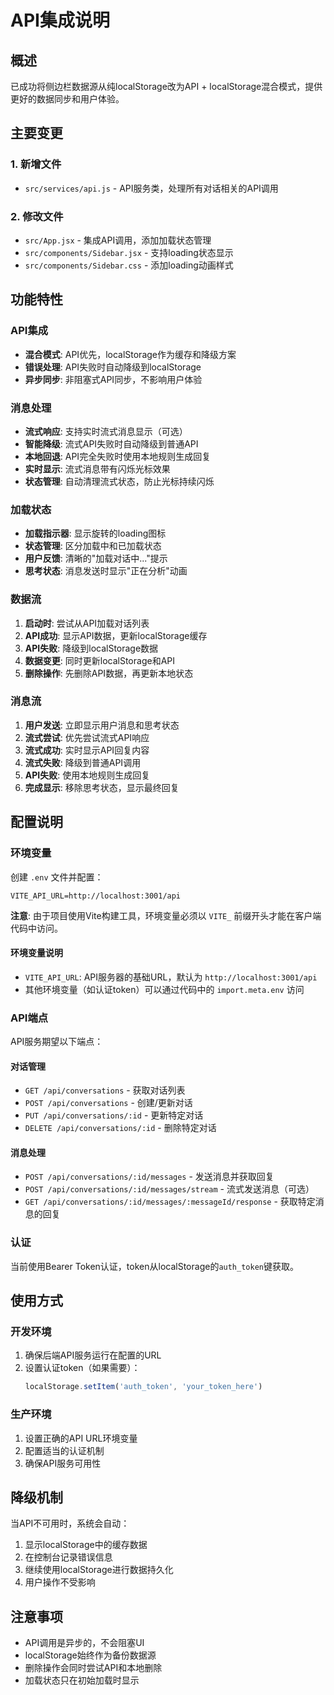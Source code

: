 # API集成说明

## 概述
已成功将侧边栏数据源从纯localStorage改为API + localStorage混合模式，提供更好的数据同步和用户体验。

## 主要变更

### 1. 新增文件
- `src/services/api.js` - API服务类，处理所有对话相关的API调用

### 2. 修改文件
- `src/App.jsx` - 集成API调用，添加加载状态管理
- `src/components/Sidebar.jsx` - 支持loading状态显示
- `src/components/Sidebar.css` - 添加loading动画样式

## 功能特性

### API集成
- **混合模式**: API优先，localStorage作为缓存和降级方案
- **错误处理**: API失败时自动降级到localStorage
- **异步同步**: 非阻塞式API同步，不影响用户体验

### 消息处理
- **流式响应**: 支持实时流式消息显示（可选）
- **智能降级**: 流式API失败时自动降级到普通API
- **本地回退**: API完全失败时使用本地规则生成回复
- **实时显示**: 流式消息带有闪烁光标效果
- **状态管理**: 自动清理流式状态，防止光标持续闪烁

### 加载状态
- **加载指示器**: 显示旋转的loading图标
- **状态管理**: 区分加载中和已加载状态
- **用户反馈**: 清晰的"加载对话中..."提示
- **思考状态**: 消息发送时显示"正在分析"动画

### 数据流
1. **启动时**: 尝试从API加载对话列表
2. **API成功**: 显示API数据，更新localStorage缓存
3. **API失败**: 降级到localStorage数据
4. **数据变更**: 同时更新localStorage和API
5. **删除操作**: 先删除API数据，再更新本地状态

### 消息流
1. **用户发送**: 立即显示用户消息和思考状态
2. **流式尝试**: 优先尝试流式API响应
3. **流式成功**: 实时显示API回复内容
4. **流式失败**: 降级到普通API调用
5. **API失败**: 使用本地规则生成回复
6. **完成显示**: 移除思考状态，显示最终回复

## 配置说明

### 环境变量
创建 `.env` 文件并配置：
```env
VITE_API_URL=http://localhost:3001/api
```

**注意**: 由于项目使用Vite构建工具，环境变量必须以 `VITE_` 前缀开头才能在客户端代码中访问。

#### 环境变量说明
- `VITE_API_URL`: API服务器的基础URL，默认为 `http://localhost:3001/api`
- 其他环境变量（如认证token）可以通过代码中的 `import.meta.env` 访问

### API端点
API服务期望以下端点：

#### 对话管理
- `GET /api/conversations` - 获取对话列表
- `POST /api/conversations` - 创建/更新对话
- `PUT /api/conversations/:id` - 更新特定对话
- `DELETE /api/conversations/:id` - 删除特定对话

#### 消息处理
- `POST /api/conversations/:id/messages` - 发送消息并获取回复
- `POST /api/conversations/:id/messages/stream` - 流式发送消息（可选）
- `GET /api/conversations/:id/messages/:messageId/response` - 获取特定消息的回复

### 认证
当前使用Bearer Token认证，token从localStorage的`auth_token`键获取。

## 使用方式

### 开发环境
1. 确保后端API服务运行在配置的URL
2. 设置认证token（如果需要）：
   ```javascript
   localStorage.setItem('auth_token', 'your_token_here')
   ```

### 生产环境
1. 设置正确的API URL环境变量
2. 配置适当的认证机制
3. 确保API服务可用性

## 降级机制
当API不可用时，系统会自动：
1. 显示localStorage中的缓存数据
2. 在控制台记录错误信息
3. 继续使用localStorage进行数据持久化
4. 用户操作不受影响

## 注意事项
- API调用是异步的，不会阻塞UI
- localStorage始终作为备份数据源
- 删除操作会同时尝试API和本地删除
- 加载状态只在初始加载时显示
